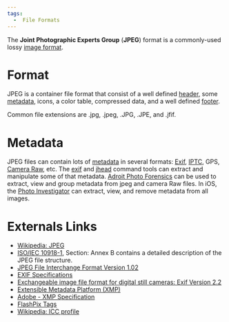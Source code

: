 ```yaml
---
tags:
  -  File Formats
---
```

The **Joint Photographic Experts Group** (**JPEG**) format is a
commonly-used lossy [image format](image_format.md).

# Format

JPEG is a container file format that consist of a well defined
[header](header.md), some [metadata](metadata.md),
icons, a color table, compressed data, and a well defined
[footer](footer.md).

Common file extensions are .jpg, .jpeg, .JPG, .JPE, and .jfif.

# Metadata

JPEG files can contain lots of [metadata](metadata.md) in
several formats: [Exif](exif.md), [IPTC](IPTC "wikilink"), GPS,
[Camera Raw](camera_raw.md), etc. The [exif](exif "wikilink")
and [jhead](jhead.md) command tools can extract and manipulate
some of that metadata. [Adroit Photo
Forensics](adroit_photo_forensics.md) can be used to extract,
view and group metadata from jpeg and camera Raw files. In iOS, the
[Photo Investigator](photo_investigator.md) can extract, view,
and remove metadata from all images.

# Externals Links

- [Wikipedia: JPEG](http://en.wikipedia.org/wiki/JPEG)
- [ISO/IEC 10918-1](http://www.w3.org/Graphics/JPEG/itu-t81.pdf),
  Section: Annex B contains a detailed description of the JPEG file
  structure.
- [JPEG File Interchange Format Version
  1.02](http://www.w3.org/Graphics/JPEG/jfif3.pdf)
- [EXIF Specifications](http://www.exif.org/specifications.html)
- [Exchangeable image file format for digital still cameras: Exif
  Version 2.2](http://www.exif.org/Exif2-2.PDF)
- [Extensible Metadata Platform
  (XMP)](http://www.adobe.com/products/xmp/related.html)
- [Adobe - XMP
  Specification](http://partners.adobe.com/public/developer/en/xmp/sdk/XMPspecification.pdf)
- [FlashPix
  Tags](http://www.sno.phy.queensu.ca/~phil/exiftool/TagNames/FlashPix.html)
- [Wikipedia: ICC profile](http://en.wikipedia.org/wiki/ICC_profile)

